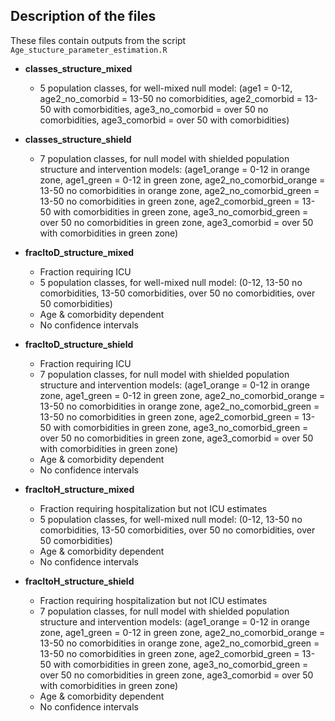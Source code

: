 ## Description of the files

These files contain outputs from the script `Age_stucture_parameter_estimation.R`

* **classes_structure_mixed**
    * 5 population classes, for well-mixed null model: (age1 = 0-12, age2_no_comorbid = 13-50 no comorbidities, age2_comorbid = 13-50 with comorbidities, age3_no_comorbid = over 50 no comorbidities, age3_comorbid = over 50 with comorbidities)

* **classes_structure_shield**
    * 7 population classes, for null model with shielded population structure and intervention models: (age1_orange = 0-12 in orange zone, age1_green = 0-12 in green zone, age2_no_comorbid_orange = 13-50 no comorbidities in orange zone, age2_no_comorbid_green = 13-50 no comorbidities in green zone, age2_comorbid_green = 13-50 with comorbidities in green zone, age3_no_comorbid_green = over 50 no comorbidities in green zone, age3_comorbid = over 50 with comorbidities in green zone)

* **fracItoD_structure_mixed**
    * Fraction requiring ICU
    * 5 population classes, for well-mixed null model: (0-12, 13-50 no comorbidities, 13-50 comorbidities, over 50 no comorbidities, over 50 comorbidities)
    * Age & comorbidity dependent
    * No confidence intervals
    
* **fracItoD_structure_shield**
    * Fraction requiring ICU
    * 7 population classes, for null model with shielded population structure and intervention models: (age1_orange = 0-12 in orange zone, age1_green = 0-12 in green zone, age2_no_comorbid_orange = 13-50 no comorbidities in orange zone, age2_no_comorbid_green = 13-50 no comorbidities in green zone, age2_comorbid_green = 13-50 with comorbidities in green zone, age3_no_comorbid_green = over 50 no comorbidities in green zone, age3_comorbid = over 50 with comorbidities in green zone)
    * Age & comorbidity dependent
    * No confidence intervals

* **fracItoH_structure_mixed**
    * Fraction requiring hospitalization but not ICU estimates
    * 5 population classes, for well-mixed null model: (0-12, 13-50 no comorbidities, 13-50 comorbidities, over 50 no comorbidities, over 50 comorbidities)
    * Age & comorbidity dependent
    * No confidence intervals

* **fracItoH_structure_shield**
    * Fraction requiring hospitalization but not ICU estimates
    * 7 population classes, for null model with shielded population structure and intervention models: (age1_orange = 0-12 in orange zone, age1_green = 0-12 in green zone, age2_no_comorbid_orange = 13-50 no comorbidities in orange zone, age2_no_comorbid_green = 13-50 no comorbidities in green zone, age2_comorbid_green = 13-50 with comorbidities in green zone, age3_no_comorbid_green = over 50 no comorbidities in green zone, age3_comorbid = over 50 with comorbidities in green zone)
    * Age & comorbidity dependent
    * No confidence intervals
